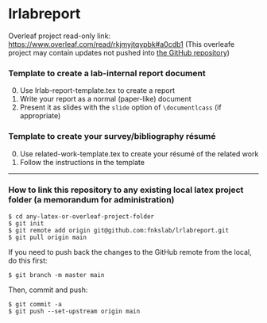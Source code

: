 # lrlabreport

Overleaf project read-only link: https://www.overleaf.com/read/rkjmyjtqypbk#a0cdb1
(This overleafe project may contain updates not pushed into [the GitHub repository](https://github.com/fnkslab/lrlabreport))

### Template to create a lab-internal report document

0. Use lrlab-report-template.tex to create a report
1. Write your report as a normal (paper-like) document
2. Present it as slides with the `slide` option of `\documentlcass` (if appropriate)

### Template to create your survey/bibliography résumé

0. Use related-work-template.tex to create your résumé of the related work
1. Follow the instructions in the template

---

### How to link this repository to any existing local latex project folder (a memorandum for administration)
```
$ cd any-latex-or-overleaf-project-folder
$ git init
$ git remote add origin git@github.com:fnkslab/lrlabreport.git
$ git pull origin main
```

If you need to push back the changes to the GitHub remote from the local, do this first:
```
$ git branch -m master main
```

Then, commit and push:
```
$ git commit -a
$ git push --set-upstream origin main
```
